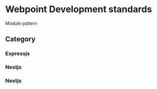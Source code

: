 # Webpoint Development standards

Module pattern

## Category

### Expressjs

### Nestjs

### Nextjs
